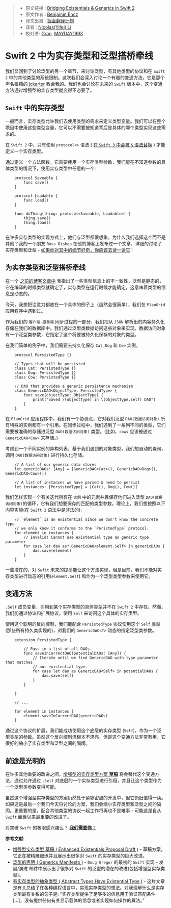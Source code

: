 > * 原文链接 : [Bridging Existentials & Generics in Swift 2](http://blog.benjamin-encz.de/post/bridging-existentials-generics-swift-2/)
> * 原文作者 : [Benjamin Encz](http://blog.benjamin-encz.de/about)
> * 译文出自 : [掘金翻译计划](https://github.com/xitu/gold-miner)
> * 译者 : [Nicolas(Yifei) Li](https://github.com/yifili09) 
> * 校对者: [Gran](https://github.com/Graning), [MAYDAY1993](https://github.com/MAYDAY1993)

# Swift 2 中为实存类型和泛型搭桥牵线

我们又回到了讨论泛型的另一个章节，来讨论泛型，有其他类型的协议和在 `Swift 2` 中的其他类型的系统限制。这次我们会深入讨论一个有趣的变通方法，它是那个声名狼藉的 [jckarter](https://twitter.com/jckarter) 教会我的。我们也会讨论在未来的 `Swift` 版本中，这个变通方法通过增强型的实存类型就变得不必要了。

## `Swift` 中的实存类型

一般而言，实存类型允许我们去使用类型的需求来定义类型变量。我们可以在整个项目中使用这些类型变量，它可以不需要被知道背后是具体的哪个类型实现这些需求的。

在 `Swift 2` 中，只有使用 `protocol<>` 语法 ( [在 `Swift 3` 中会被 `&` 语法替换](https://github.com/apple/swift-evolution/blob/master/proposals/0095-any-as-existential.md) ) 才能定义一个实存类型。

通过定义一个方法函数，它需要使用一个实存类型参数，我们能在不知道参数的具体类型的情况下，使用实存类型中任意的一个:


```
    protocol Saveable {
        func save()
    }

    protocol Loadable {
        func load()
    }

    func doThing(thing: protocol<Saveable, Loadable>) {
        thing.save()
        thing.load()
    }
```


在许多实存类型的实现方式上，他们与泛型都很想象。为什么我们选择这个而不是其他？我的一个朋友 `Russ Bishop` 在他的博客上发布过一个文章，详细的讨论了实存类型和泛型 - [如果你对其中的细节好奇，你应该去读一读它](http://www.russbishop.net/swift-associated-types-cont) !

## 为实存类型和泛型搭桥牵线

在一个 [之前的博客文章中](http://blog.benjamin-encz.de/post/compile-time-vs-runtime-type-checking-swift/) 我指出了一些类型信息上的不一致性，泛型是静态的，它在编译的时候类型就确定了，实存类型在运行时候才能确定，这意味着类型的信息是动态的。

今天，我想把注意力都放在一个具体的例子上（虽然会很简单），我们在 `PlanGrid` 应用程序中遇到过。

作为我们的 `客户端-服务端` 同步过程的一部分，我们把从 `JSON` 解析出的内容持久化存储在我们的数据库中。我们通过泛型类数据访问这些对象来实现。数据访问对象有一个泛型类参数，它指定了这个将要被持久化保存的对象的类型。

在我们简单的例子中，我们需要去持久化保存 `Cat`, `Dog` 和 `Cow` 实例。


```
    protocol PersistedType {}

    // Types that will be persisted
    class Cat: PersistedType {}
    class Dog: PersistedType {}
    class Cow: PersistedType {}

    // DAO that provides a generic persistence mechanism
    class GenericDAO<ObjectType: PersistedType> {
        func save(objectType: ObjectType) {
            print("Saved \(objectType) in \(ObjectType.self) DAO")
        }
    }
```


在 `PlanGrid` 应用程序中，我们有一个协调点，它对我们泛型 `DAO(数据访问对象)` 所有特殊的实例都有一个引用。在同步过程中，我们遇到了一系列不同的类型，它们需要被准确的存储进泛型 `DAO(数据访问对象)` 类型。(比如，`cows` 应该被通过 `GenericDAO<Cow>` 来存储。)

考虑到一个不同实例的异构列表，基于我们遇到的对象类型，我们想自动的查询，调用 `DAO(数据访问对象)` 进行持久化存储。


```
    // A list of our generic data stores
    let genericDAOs: [Any] = [GenericDAO<Cat>(), GenericDAO<Dog>(), GenericDAO<Cow>()]

    // A list of instances we have parsed & need to persist
    let instances: [PersistedType] = [Cat(), Dog(), Cow()]
```


我们怎样实现一个有关迭代所有在 `实例` 中的元素并且保存他们进入泛型 `DAO(数据访问对象)`的循环，它有我们想要保存的匹配的类型参数。理论上，我们想按照以下内容实施(在 `Swift 2` 语法中是非法的):


```
    // `element` is an existential since we don't know the concrete type
    // we only know it conforms to the `PeristedType` protocol.
    for element in instances {
        // Invalid! Cannot use existential type as generic type parameter
        for case let dao as? GenericDAO<element.Self> in genericDAOs {
            dao.save(element)
        }
    }
```


一些潜在的，对 `Swfit` 未来的提高能让这个方法实现，但是目前，我们不能对实存类型进行动态的引用(`element.Self`) 和作为一个泛型类型参数来使用它。

## 变通方法

`.Self` 成员变量，引用到某个实存类型的具体类型并不在 `Swift 2` 中存在。然而，我们能通过协议和扩展协议，使用 `Self` 来访问这个具体的实存类型。 

使用这个聪明的反向控制，我们能配合 `PersistedType` 协议使用这个 `Self` 类型
(那些所有持久类实现的)，对我们的 `GenericDAO<T>` 动态的指定泛型类参数。

```
    extension PersistedType {

        // Pass in a list of all DAOs.
        func saveInCorrectDAO(potentialDAOs: [Any]) {
        	// Iterate until we find GenericDAO with type parameter that matches
        	// our existential type.
            for case let dao as GenericDAO<Self> in potentialDAOs {
                dao.save(self)
            }
        }

    }

    // ...

    for element in instances {
        element.saveInCorrectDAO(genericDAOs)
    }
```


通过这个协议的扩展，我们能成功使用这个底层的实存类型 (`Self`)，作为一个泛型类型的参数。虽然这个反向控制流根本不漂亮，但是这个变通方法非常有用，它很好的缩小了实存类型和泛型之间的隔阂。

## 前途是光明的

在许多其他重要的改进之间，[增强型的实存类型方案 **草稿**](https://github.com/austinzheng/swift-evolution/blob/az-existentials/proposals/XXXX-enhanced-existentials.md)  将会替代这个变通方法，通过允许通过 `.Self` 对底层的一个实存类型进行引用，并且让这个类型作为一个泛型类参数变得可能。

虽然这个增强型实存类型的方案仍然处于紧锣密鼓的开发中，但它仍旧值得一读。如果这是最后一个我们今天将讨论的方案，我们会缩小实存类型和泛型之间的隔阂。更重要的是，配合其他类型的协议一起工作将再也不是难事 - 可能这是自从 `Swift` 面世以来最重要的改进了。

对突破 `Swift` 的极限感兴趣么？ **[我们需要你！](http://grnh.se/8fcutd)**

**参考文献**:

*   [增强型实存类型 草稿 ( Enhanced Existentials Proposal Draft )](https://github.com/austinzheng/swift-evolution/blob/az-existentials/proposals/XXXX-enhanced-existentials.md) - 草稿方案，它正在被精雕细琢并且展示出很多对 `Swift` 的实存类型的巨大改进。
*   [泛型的声明 ( Generics Manifesto )](https://github.com/apple/swift/blob/c39da37525255d3bc141038ff567b4aca57d316e/docs/GenericsManifesto.md) - `Doug Gregor` 的最初的 `Swift` 实现 - 发展/演进 邮件中展示出了很多对 `Swift` 的泛型的潜在的改进(包括增强型实存类型)。
*   [有实存类型的抽象类型 ( Abstract Types Have Existential Type )](http://theory.stanford.edu/~jcm/papers/mitch-plotkin-88.pdf) - 这片文章是有关总结了在各种编程语言中，实现实存类型的想法。对我理解什么是实存类型最有关系的句子是: “实存类型提供了足够多的信息用于验证匹配条件 [...]，没有提供任何有关显示载体的信息或者实现如何操作的算法。”

